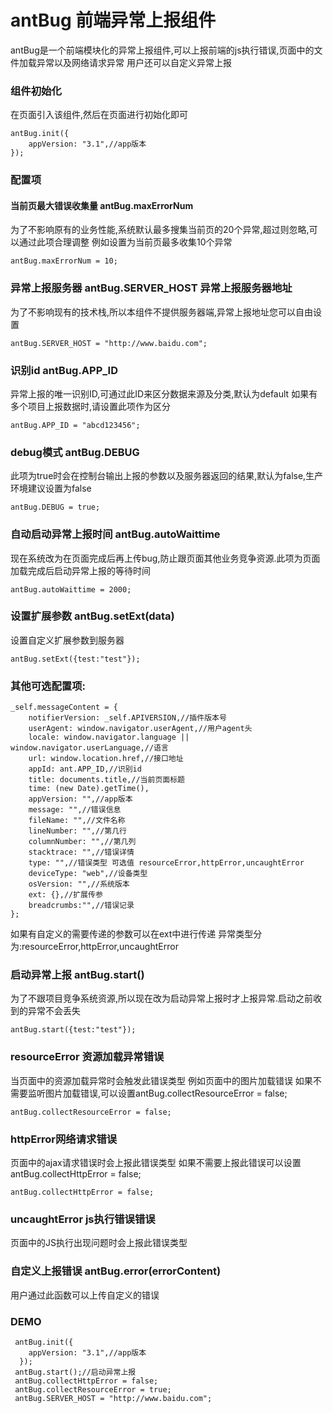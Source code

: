 # antBug 前端异常上报组件
antBug是一个前端模块化的异常上报组件,可以上报前端的js执行错误,页面中的文件加载异常以及网络请求异常
用户还可以自定义异常上报

### 组件初始化
在页面引入该组件,然后在页面进行初始化即可

	antBug.init({
    	appVersion: "3.1",//app版本
	});
### 配置项
#### 当前页最大错误收集量 antBug.maxErrorNum
  为了不影响原有的业务性能,系统默认最多搜集当前页的20个异常,超过则忽略,可以通过此项合理调整
  例如设置为当前页最多收集10个异常

	antBug.maxErrorNum = 10;

### 异常上报服务器 antBug.SERVER_HOST 异常上报服务器地址
为了不影响现有的技术栈,所以本组件不提供服务器端,异常上报地址您可以自由设置

	antBug.SERVER_HOST = "http://www.baidu.com";


### 识别id antBug.APP_ID
异常上报的唯一识别ID,可通过此ID来区分数据来源及分类,默认为default 如果有多个项目上报数据时,请设置此项作为区分

	antBug.APP_ID = "abcd123456";
### debug模式 antBug.DEBUG
此项为true时会在控制台输出上报的参数以及服务器返回的结果,默认为false,生产环境建议设置为false

	antBug.DEBUG = true;

### 自动启动异常上报时间 antBug.autoWaittime
现在系统改为在页面完成后再上传bug,防止跟页面其他业务竞争资源.此项为页面加载完成后启动异常上报的等待时间

	antBug.autoWaittime = 2000;


### 设置扩展参数 antBug.setExt(data)
设置自定义扩展参数到服务器

	antBug.setExt({test:"test"});


### 其他可选配置项:

	_self.messageContent = {
        notifierVersion: _self.APIVERSION,//插件版本号
        userAgent: window.navigator.userAgent,//用户agent头
        locale: window.navigator.language || window.navigator.userLanguage,//语言
        url: window.location.href,//接口地址
        appId: ant.APP_ID,//识别id
        title: documents.title,//当前页面标题
        time: (new Date).getTime(),
        appVersion: "",//app版本
        message: "",//错误信息
        fileName: "",//文件名称
        lineNumber: "",//第几行
        columnNumber: "",//第几列
        stacktrace: "",//错误详情
        type: "",//错误类型 可选值 resourceError,httpError,uncaughtError
        deviceType: "web",//设备类型
        osVersion: "",//系统版本
        ext: {},//扩展传参
        breadcrumbs:"",//错误记录
    };

如果有自定义的需要传递的参数可以在ext中进行传递
异常类型分为:resourceError,httpError,uncaughtError

### 启动异常上报 antBug.start()
为了不跟项目竞争系统资源,所以现在改为启动异常上报时才上报异常.启动之前收到的异常不会丢失

	antBug.start({test:"test"});

### resourceError 资源加载异常错误
当页面中的资源加载异常时会触发此错误类型
例如页面中的图片加载错误
如果不需要监听图片加载错误,可以设置antBug.collectResourceError = false;

	antBug.collectResourceError = false;

### httpError网络请求错误
页面中的ajax请求错误时会上报此错误类型
如果不需要上报此错误可以设置antBug.collectHttpError = false;

	antBug.collectHttpError = false;

### uncaughtError js执行错误错误
页面中的JS执行出现问题时会上报此错误类型



### 自定义上报错误 antBug.error(errorContent)
用户通过此函数可以上传自定义的错误


### DEMO

     antBug.init({
        appVersion: "3.1",//app版本
      });
     antBug.start();//启动异常上报
     antBug.collectHttpError = false;
     antBug.collectResourceError = true;
     antBug.SERVER_HOST = "http://www.baidu.com";
